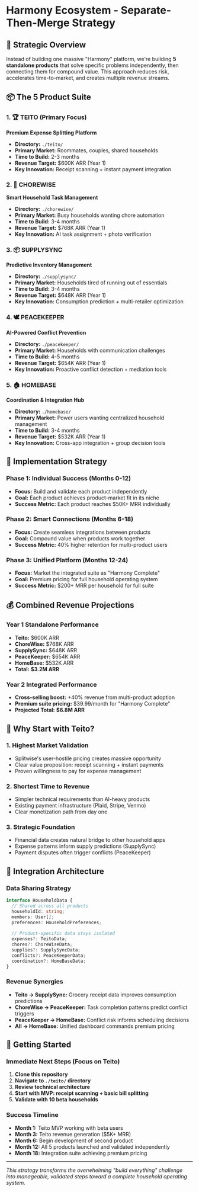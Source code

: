 # Harmony Ecosystem - Separate-Then-Merge Strategy

## 🎯 Strategic Overview

Instead of building one massive "Harmony" platform, we're building **5 standalone products** that solve specific problems independently, then connecting them for compound value. This approach reduces risk, accelerates time-to-market, and creates multiple revenue streams.

## 📦 The 5 Product Suite

### 1. 🏆 **TEITO** (Primary Focus)
**Premium Expense Splitting Platform**
- **Directory:** `./teito/`
- **Primary Market:** Roommates, couples, shared households
- **Time to Build:** 2-3 months
- **Revenue Target:** $600K ARR (Year 1)
- **Key Innovation:** Receipt scanning + instant payment integration

### 2. 🔄 **CHOREWISE**
**Smart Household Task Management**
- **Directory:** `./chorewise/`
- **Primary Market:** Busy households wanting chore automation
- **Time to Build:** 3-4 months
- **Revenue Target:** $768K ARR (Year 1)
- **Key Innovation:** AI task assignment + photo verification

### 3. 📦 **SUPPLYSYNC**
**Predictive Inventory Management**
- **Directory:** `./supplysync/`
- **Primary Market:** Households tired of running out of essentials
- **Time to Build:** 3-4 months
- **Revenue Target:** $648K ARR (Year 1)
- **Key Innovation:** Consumption prediction + multi-retailer optimization

### 4. 🕊️ **PEACEKEEPER**
**AI-Powered Conflict Prevention**
- **Directory:** `./peacekeeper/`
- **Primary Market:** Households with communication challenges
- **Time to Build:** 4-5 months
- **Revenue Target:** $654K ARR (Year 1)
- **Key Innovation:** Proactive conflict detection + mediation tools

### 5. 🏠 **HOMEBASE**
**Coordination & Integration Hub**
- **Directory:** `./homebase/`
- **Primary Market:** Power users wanting centralized household management
- **Time to Build:** 3-4 months
- **Revenue Target:** $532K ARR (Year 1)
- **Key Innovation:** Cross-app integration + group decision tools

## 🚀 Implementation Strategy

### Phase 1: Individual Success (Months 0-12)
- **Focus:** Build and validate each product independently
- **Goal:** Each product achieves product-market fit in its niche
- **Success Metric:** Each product reaches $50K+ MRR individually

### Phase 2: Smart Connections (Months 6-18)
- **Focus:** Create seamless integrations between products
- **Goal:** Compound value when products work together
- **Success Metric:** 40% higher retention for multi-product users

### Phase 3: Unified Platform (Months 12-24)
- **Focus:** Market the integrated suite as "Harmony Complete"
- **Goal:** Premium pricing for full household operating system
- **Success Metric:** $200+ MRR per household for full suite

## 💰 Combined Revenue Projections

### Year 1 Standalone Performance
- **Teito:** $600K ARR
- **ChoreWise:** $768K ARR
- **SupplySync:** $648K ARR
- **PeaceKeeper:** $654K ARR
- **HomeBase:** $532K ARR
- **Total:** **$3.2M ARR**

### Year 2 Integrated Performance
- **Cross-selling boost:** +40% revenue from multi-product adoption
- **Premium suite pricing:** $39.99/month for "Harmony Complete"
- **Projected Total:** **$6.8M ARR**

## 🎯 Why Start with Teito?

### 1. **Highest Market Validation**
- Splitwise's user-hostile pricing creates massive opportunity
- Clear value proposition: receipt scanning + instant payments
- Proven willingness to pay for expense management

### 2. **Shortest Time to Revenue**
- Simpler technical requirements than AI-heavy products
- Existing payment infrastructure (Plaid, Stripe, Venmo)
- Clear monetization path from day one

### 3. **Strategic Foundation**
- Financial data creates natural bridge to other household apps
- Expense patterns inform supply predictions (SupplySync)
- Payment disputes often trigger conflicts (PeaceKeeper)

## 🔗 Integration Architecture

### Data Sharing Strategy
```typescript
interface HouseholdData {
  // Shared across all products
  householdId: string;
  members: User[];
  preferences: HouseholdPreferences;
  
  // Product-specific data stays isolated
  expenses?: TeitoData;
  chores?: ChoreWiseData;
  supplies?: SupplySyncData;
  conflicts?: PeaceKeeperData;
  coordination?: HomeBaseData;
}
```

### Revenue Synergies
- **Teito → SupplySync:** Grocery receipt data improves consumption predictions
- **ChoreWise → PeaceKeeper:** Task completion patterns predict conflict triggers
- **PeaceKeeper → HomeBase:** Conflict risk informs scheduling decisions
- **All → HomeBase:** Unified dashboard commands premium pricing

## 🏁 Getting Started

### Immediate Next Steps (Focus on Teito)
1. **Clone this repository**
2. **Navigate to `./teito/` directory**
3. **Review technical architecture**
4. **Start with MVP: receipt scanning + basic bill splitting**
5. **Validate with 10 beta households**

### Success Timeline
- **Month 1:** Teito MVP working with beta users
- **Month 3:** Teito revenue generation ($5K+ MRR)
- **Month 6:** Begin development of second product
- **Month 12:** All 5 products launched and validated independently
- **Month 18:** Integration suite achieving premium pricing

---

*This strategy transforms the overwhelming "build everything" challenge into manageable, validated steps toward a complete household operating system.* 